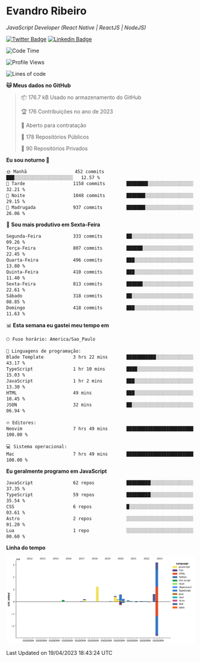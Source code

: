 # Evandro **Ribeiro**

*JavaScript Developer (React Native | ReactJS | NodeJS)*

[![Twitter Badge](https://img.shields.io/badge/-@ribeiroevandro-201B2D?style=flat-square&labelColor=201B2D&logo=twitter&logoColor=white&link=https://twitter.com/ribeiroevandro)](https://twitter.com/ribeiroevandro) 
[![Linkedin Badge](https://img.shields.io/badge/-Evandro%20Ribeiro-201B2D?style=flat-square&logo=Linkedin&logoColor=white&link=https://www.linkedin.com/in/ribeiroevandro)](https://www.linkedin.com/in/ribeiroevandro) 


<!--START_SECTION:waka-->
![Code Time](http://img.shields.io/badge/Code%20Time-3%2C185%20hrs%2010%20mins-blue)

![Profile Views](http://img.shields.io/badge/Visualizac%C3%B5es%20do%20perfil-2-blue)

![Lines of code](https://img.shields.io/badge/Desde%20o%20Hello%20World%20eu%20escrevi-7.1%20million%20linhas%20de%20c%C3%B3digo-blue)

**🐱 Meus dados no GitHub** 

> 📦 176.7 kB Usado no armazenamento do GitHub 
 > 
> 🏆 176 Contribuições no ano de 2023
 > 
> 💼 Aberto para contratação
 > 
> 📜 178 Repositórios Públicos 
 > 
> 🔑 90 Repositórios Privados 
 > 
**Eu sou noturno 🦉** 

```text
🌞 Manhã                  452 commits         ███░░░░░░░░░░░░░░░░░░░░░░   12.57 % 
🌆 Tarde                  1158 commits        ████████░░░░░░░░░░░░░░░░░   32.21 % 
🌃 Noite                  1048 commits        ███████░░░░░░░░░░░░░░░░░░   29.15 % 
🌙 Madrugada              937 commits         ███████░░░░░░░░░░░░░░░░░░   26.06 % 
```
📅 **Sou mais produtivo em Sexta-Feira** 

```text
Segunda-Feira            333 commits         ██░░░░░░░░░░░░░░░░░░░░░░░   09.26 % 
Terça-Feira              807 commits         ██████░░░░░░░░░░░░░░░░░░░   22.45 % 
Quarta-Feira             496 commits         ███░░░░░░░░░░░░░░░░░░░░░░   13.80 % 
Quinta-Feira             410 commits         ███░░░░░░░░░░░░░░░░░░░░░░   11.40 % 
Sexta-Feira              813 commits         ██████░░░░░░░░░░░░░░░░░░░   22.61 % 
Sábado                   318 commits         ██░░░░░░░░░░░░░░░░░░░░░░░   08.85 % 
Domingo                  418 commits         ███░░░░░░░░░░░░░░░░░░░░░░   11.63 % 
```


📊 **Esta semana eu gastei meu tempo em** 

```text
🕑︎ Fuso horário: America/Sao_Paulo

💬 Linguagens de programação: 
Blade Template           3 hrs 22 mins       ███████████░░░░░░░░░░░░░░   43.17 % 
TypeScript               1 hr 10 mins        ████░░░░░░░░░░░░░░░░░░░░░   15.03 % 
JavaScript               1 hr 2 mins         ███░░░░░░░░░░░░░░░░░░░░░░   13.30 % 
HTML                     49 mins             ███░░░░░░░░░░░░░░░░░░░░░░   10.45 % 
JSON                     32 mins             ██░░░░░░░░░░░░░░░░░░░░░░░   06.94 % 

🔥 Editores: 
Neovim                   7 hrs 49 mins       █████████████████████████   100.00 % 

💻 Sistema operacional: 
Mac                      7 hrs 49 mins       █████████████████████████   100.00 % 
```

**Eu geralmente programo em JavaScript** 

```text
JavaScript               62 repos            █████████░░░░░░░░░░░░░░░░   37.35 % 
TypeScript               59 repos            █████████░░░░░░░░░░░░░░░░   35.54 % 
CSS                      6 repos             █░░░░░░░░░░░░░░░░░░░░░░░░   03.61 % 
Astro                    2 repos             ░░░░░░░░░░░░░░░░░░░░░░░░░   01.20 % 
Lua                      1 repo              ░░░░░░░░░░░░░░░░░░░░░░░░░   00.60 % 
```



**Linha do tempo**

![Lines of Code chart](https://raw.githubusercontent.com/ribeiroevandro/ribeiroevandro/main/assets/bar_graph.png)


 Last Updated on 19/04/2023 18:43:24 UTC
<!--END_SECTION:waka-->
